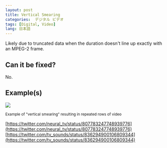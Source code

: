 ```yaml
---
layout: post
title: Vertical Smearing
categories:  デジタル ビデオ 
tags: [Digital, Video]
lang: 日本語
---
```


Likely due to truncated data when the duration doesn't line up exactly with an MPEG-2 frame.


## Can it be fixed?

No.

## Example(s)

<img src="{{ site.baseurl }}/images/vertical_smearing.png">

<sub>Example of "vertical smearing" resulting in repeated rows of video</sub>

[https://twitter.com/neural_tv/status/807783247748939776](https://twitter.com/neural_tv/status/807783247748939776)
[https://twitter.com/tv_sounds/status/836294900106809344](https://twitter.com/tv_sounds/status/836294900106809344)
